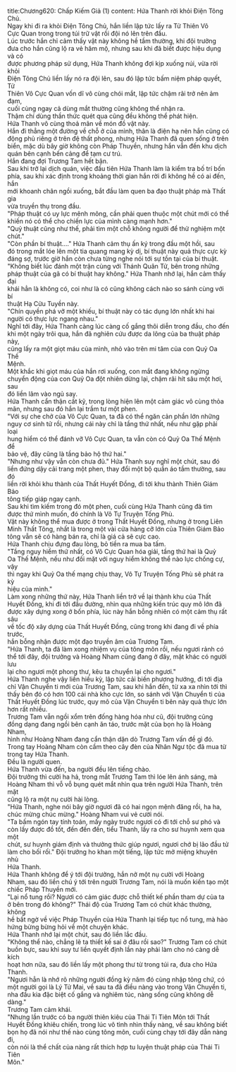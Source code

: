 title:Chương620: Chấp Kiếm Giả (1)
content:
Hứa Thanh rời khỏi Điện Tông Chủ.<br>Ngay khi đi ra khỏi Điện Tông Chủ, hắn liền lập tức lấy ra Tử Thiên Vô<br>Cực Quan trong trong túi trữ vật rồi đội nó lên trên đầu.<br>Lúc trước hắn chỉ cảm thấy vật này không hề tầm thường, khi đội trưởng<br>đưa cho hắn cũng lộ ra vẻ hâm mộ, nhưng sau khi đã biết được hiệu dụng và có<br>được phương pháp sử dụng, Hứa Thanh không đợi kịp xuống núi, vừa rời khỏi<br>Điện Tông Chủ liền lấy nó ra đội lên, sau đó lập tức bấm niệm pháp quyết, Tử<br>Thiên Vô Cực Quan vốn dĩ vô cùng chói mắt, lập tức chậm rãi trở nên ảm đạm,<br>cuối cùng ngay cả dùng mắt thường cũng không thể nhận ra.<br>Thậm chí dùng thần thức quét qua cũng đều không thể phát hiện.<br>Hứa Thanh vô cùng thoả mãn về món đồ vật này.<br>Hắn đi thẳng một đường về chỗ ở của mình, thân là điện hạ nên hắn cũng có<br>động phủ riêng ở trên đệ thất phong, nhưng Hứa Thanh đã quen sống ở trên<br>biển, mặc dù bây giờ không còn Pháp Thuyền, nhưng hắn vẫn đến khu dịch<br>quán bên cạnh bến cảng để tạm cư trú.<br>Hắn đang đợi Trương Tam hết bận.<br>Sau khi trở lại dịch quán, việc đầu tiên Hứa Thanh làm là kiểm tra bố trí bốn<br>phía, sau khi xác định trong khoảng thời gian hắn rời đi không hề có ai đến, hắn<br>mới khoanh chân ngồi xuống, bắt đầu làm quen ba đạo thuật pháp mà Thất gia<br>vừa truyền thụ trong đầu.<br>"Pháp thuật có uy lực mênh mông, cần phải quen thuộc một chút mới có thể<br>khiến nó có thể cho chiến lực của mình càng mạnh hơn."<br>"Quỷ thuật cũng như thế, phải tìm một chỗ không người để thử nghiệm một<br>chút."<br>"Còn phần bí thuật...." Hứa Thanh cảm thụ ấn ký trong đầu một hồi, sau<br>đó trong mắt lóe lên một tia quang mang kỳ dị, bí thuật này quả thực cực kỳ<br>đáng sợ, trước giờ hắn còn chưa từng nghe nói tới sự tồn tại của bí thuật.<br>"Không biết lúc đánh một trận cùng với Thánh Quân Tử, bên trong những<br>pháp thuật của gã có bí thuật hay không." Hứa Thanh nhớ lại, hắn cảm thấy đại<br>khái hẳn là không có, coi như là có cũng không cách nào so sánh cùng với bí<br>thuật Hạ Cửu Tuyền này.<br>"Chín quyền phá vỡ một khiếu, bí thuật này có tác dụng lớn nhất khi hai<br>người có thực lực ngang nhau."<br>Nghĩ tới đây, Hứa Thanh càng lúc càng cố gắng thôi diễn trong đầu, cho đến<br>khi một ngày trôi qua, hắn đã nghiên cứu được da lông của ba thuật pháp này,<br>cũng lấy ra một giọt máu của mình, nhỏ vào trên mi tâm của con Quỷ Oa Thế<br>Mệnh.<br>Một khắc khi giọt máu của hắn rơi xuống, con mắt đang không ngừng<br>chuyển động của con Quỷ Oa đột nhiên dừng lại, chậm rãi hít sâu một hơi, sau<br>đó liền lâm vào ngủ say.<br>Hứa Thanh cẩn thận cất kỹ, trong lòng hiện lên một cảm giác vô cùng thỏa<br>mãn, nhưng sau đó hắn lại trầm tư một phen.<br>"Với sự che chở của Vô Cực Quan, ta đã có thể ngăn cản phần lớn những<br>nguy cơ sinh tử rồi, nhưng cái này chỉ là tầng thứ nhất, nếu như gặp phải loại<br>hung hiểm có thể đánh vỡ Vô Cực Quan, ta vẫn còn có Quỷ Oa Thế Mệnh để<br>bảo vệ, đây cũng là tầng bảo hộ thứ hai."<br>"Nhưng như vậy vẫn còn chưa đủ." Hứa Thanh suy nghĩ một chút, sau đó<br>liền đứng dậy cải trang một phen, thay đổi một bộ quần áo tầm thường, sau đó<br>liền rời khỏi khu thành của Thất Huyết Đồng, đi tới khu thành Thiên Giám Bảo<br>tông tiếp giáp ngay cạnh.<br>Sau khi tìm kiếm trong đó một phen, cuối cùng Hứa Thanh cũng đã tìm<br>được thứ mình muốn, đó chính là Vô Tự Truyện Tống Phù.<br>Vật này không thể mua được ở trong Thất Huyết Đồng, nhưng ở trong Liên<br>Minh Thất Tông, nhất là trong một vài cửa hàng cỡ lớn của Thiên Giám Bảo<br>tông vẫn sẽ có hàng bán ra, chỉ là giá cả sẽ cực cao.<br>Hứa Thanh chịu đựng đau lòng, bỏ tiền ra mua ba tấm.<br>"Tầng nguy hiểm thứ nhất, có Vô Cực Quan hóa giải, tầng thứ hai là Quỷ<br>Oa Thế Mệnh, nếu như đối mặt với nguy hiểm không thể nào lực chống cự, vậy<br>thì ngay khi Quỷ Oa thế mạng chịu thay, Vô Tự Truyện Tống Phù sẽ phát ra kỳ<br>hiệu của mình."<br>Làm xong những thứ này, Hứa Thanh liền trở về lại thành khu của Thất<br>Huyết Đồng, khi đi tới đầu đường, nhìn qua những kiến trúc quy mô lớn đã<br>được xây dựng xong ở bốn phía, lúc này hắn bỗng nhiên có một cảm thụ rất sâu<br>về tốc độ xây dựng của Thất Huyết Đồng, cũng trong khi đang đi về phía trước,<br>hắn bỗng nhận được một đạo truyền âm của Trương Tam.<br>"Hứa Thanh, ta đã làm xong nhiệm vụ của tông môn rồi, nếu ngươi rảnh có<br>thể tới đây, đội trưởng và Hoàng Nham cũng đang ở đây, mặt khác có người lưu<br>lại cho ngươi một phong thư, kêu ta chuyển lại cho ngươi."<br>Hứa Thanh nghe vậy liền hiếu kỳ, lập tức cải biến phương hướng, đi tới địa<br>chỉ Vận Chuyển ti mới của Trương Tam, sau khi hắn đến, từ xa xa nhìn tới thì<br>thấy bên đó có hơn 100 cái nhà kho cực lớn, so sánh với Vận Chuyển ti của<br>Thất Huyết Đồng lúc trước, quy mô của Vận Chuyển ti bên này quả thực lớn<br>hơn rất nhiều.<br>Trương Tam vẫn ngồi xổm trên đống hàng hóa như cũ, đội trưởng cũng<br>đồng dạng đang ngồi bên cạnh ăn táo, trước mặt của bọn họ là Hoàng Nham,<br>hình như Hoàng Nham đang cẩn thận dặn dò Trương Tam vấn đề gì đó.<br>Trong tay Hoàng Nham còn cầm theo cây đèn của Nhân Ngư tộc đã mua từ<br>trong tay Hứa Thanh.<br>Đều là người quen.<br>Hứa Thanh vừa đến, ba người đều lên tiếng chào.<br>Đội trưởng thì cười ha hả, trong mắt Trương Tam thì lóe lên ánh sáng, mà<br>Hoàng Nham thì vỗ vỗ bụng quét mắt nhìn qua trên người Hứa Thanh, trên mặt<br>cũng lộ ra một nụ cười hài lòng.<br>"Hứa Thanh, nghe nói bây giờ ngươi đã có hai ngọn mệnh đăng rồi, ha ha,<br>chúc mừng chúc mừng." Hoàng Nham vui vẻ cười nói.<br>"Ta bấm ngón tay tính toán, mấy ngày trước ngươi có đi tới chỗ sư phó và<br>còn lấy được đồ tốt, đến đến đến, tiểu Thanh, lấy ra cho sư huynh xem qua một<br>chút, sư huynh giám định và thưởng thức giúp ngươi, ngươi chớ bị lão đầu tử<br>làm cho bối rối." Đội trưởng ho khan một tiếng, lập tức mở miệng khuyên nhủ<br>Hứa Thanh.<br>Hứa Thanh không để ý tới đội trưởng, hắn nở một nụ cười với Hoàng<br>Nham, sau đó liền chú ý tới trên người Trương Tam, nói là muốn kiến tạo một<br>chiếc Pháp Thuyền mới.<br>"Lại nổ tung rồi? Ngươi có cảm giác được chỗ thiết kế phần tham dự của ta<br>ở bên trong đó không?" Thái độ của Trương Tam có chút khác thường, không<br>hề bất ngờ về việc Pháp Thuyền của Hứa Thanh lại tiếp tục nổ tung, mà hào<br>hứng bừng bừng hỏi về một chuyện khác.<br>Hứa Thanh nhớ lại một chút, sau đó liền lắc đầu.<br>"Không thể nào, chẳng lẽ ta thiết kế sai ở đâu rồi sao?" Trương Tam có chút<br>buồn bực, sau khi suy tư liền quyết định lần này phải làm cho nó càng dễ kích<br>hoạt hơn nữa, sau đó liền lấy một phong thư từ trong túi ra, đưa cho Hứa Thanh.<br>"Ngươi hẳn là nhớ rõ những người đồng kỳ năm đó cùng nhập tông chứ, có<br>một người gọi là Lý Tử Mai, về sau ta đã điều nàng vào trong Vận Chuyển ti,<br>nha đầu kia đặc biệt cố gắng và nghiêm túc, nàng sống cũng không dễ dàng."<br>Trương Tam cảm khái.<br>"Nhưng lần trước có ba người thiên kiêu của Thái Ti Tiên Môn tới Thất<br>Huyết Đồng khiêu chiến, trong lúc vô tình nhìn thấy nàng, về sau không biết<br>bọn họ đã nói như thế nào cùng tông môn, cuối cùng chạy tới đây dẫn nàng đi,<br>còn nói là thể chất của nàng rất thích hợp tu luyện thuật pháp của Thái Ti Tiên<br>Môn."